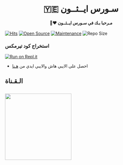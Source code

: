 <h1 align="center"><b>🇾🇪 سـورس ايــثــون  </b></h1>
<h4 align="center">🧸♥ مـرحبا بـك في سـورس ايــثــون</h4>

[![Hits](https://hits.seeyoufarm.com/api/count/incr/badge.svg?url=https%3A%2F%2Fgithub.com%2FZedThon%2FZED_USERBOT&count_bg=%2379C83D&title_bg=%23555555&icon=&icon_color=%23E7E7E7&title=hits&edge_flat=false)](https://github.com/byffyyffu/-)
[![Open Source](https://badges.frapsoft.com/os/v2/open-source.png?v=103)](https://github.com/ellerbrock/open-source-badges/)
[![Maintenance](https://img.shields.io/badge/Maintained%3F-yes-green?&style=flat-square)](https://GitHub.com/ZedThon/ZED_USERBOT/graphs/commit-activity) 
![Repo Size](https://img.shields.io/github/repo-size/ZedThon/ZED_USERBOT?&style=flat-square&logo=github)


### استخراج كود تيرمكس  ##
[![Run on Repl.it](https://repl.it/badge/github/STARKGANG/friday)](https://replit.com/@ZedThonn/generatestringsession)
- احصل على الايبي هاش والايبي ايدي من  [هـنا](https://my.telegram.org/)    


## الـقـناة ##
   <a href="https://t.me/EITHON"><img src="https://img.shields.io/badge/Source%20Dev%3F-here-inactive?&style=plastic?&logo=telegram" width=220px></a></p>
 - 
